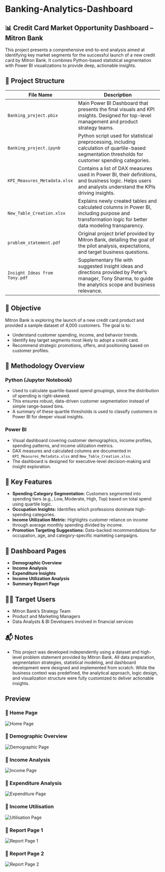 
# Banking-Analytics-Dashboard

## 📊 Credit Card Market Opportunity Dashboard – Mitron Bank
This project presents a comprehensive end-to-end analysis aimed at identifying key market segments for the successful launch of a new credit card by Mitron Bank. It combines Python-based statistical segmentation with Power BI visualizations to provide deep, actionable insights.

## 📁 Project Structure

| File Name                     | Description |
|------------------------------|-------------|
| `Banking_project.pbix`       | Main Power BI Dashboard that presents the final visuals and KPI insights. Designed for top-level management and product strategy teams. |
| `Banking_project.ipynb`      | Python script used for statistical preprocessing, including calculation of quartile-based segmentation thresholds for customer spending categories. |
| `KPI_Measures_Metadata.xlsx` | Contains a list of DAX measures used in Power BI, their definitions, and business logic. Helps users and analysts understand the KPIs driving insights. |
| `New_Table_Creation.xlsx`    | Explains newly created tables and calculated columns in Power BI, including purpose and transformation logic for better data modeling transparency. |
| `problem_statement.pdf`      | Original project brief provided by Mitron Bank, detailing the goal of the pilot analysis, expectations, and target business questions. |
| `Insight Ideas from Tony.pdf`| Supplementary file with suggested insight ideas and directions provided by Peter’s manager, Tony Sharma, to guide the analytics scope and business relevance. |

## 🎯 Objective
Mitron Bank is exploring the launch of a new credit card product and provided a sample dataset of 4,000 customers. The goal is to:

- Understand customer spending, income, and behavior trends.
- Identify key target segments most likely to adopt a credit card.
- Recommend strategic promotions, offers, and positioning based on customer profiles.

## 🔧 Methodology Overview

### Python (Jupyter Notebook)
- Used to calculate quartile-based spend groupings, since the distribution of spending is right-skewed.
- This ensures robust, data-driven customer segmentation instead of simple range-based bins.
- A summary of these quartile thresholds is used to classify customers in Power BI for deeper visual insights.

### Power BI
- Visual dashboard covering customer demographics, income profiles, spending patterns, and income utilization metrics.
- DAX measures and calculated columns are documented in `KPI_Measures_Metadata.xlsx` and `New_Table_Creation.xlsx`.
- The dashboard is designed for executive-level decision-making and insight exploration.

## 📌 Key Features
- **Spending Category Segmentation:** Customers segmented into spending tiers (e.g., Low, Moderate, High, Top) based on total spend using quartile logic.
- **Occupation Insights:** Identifies which professions dominate high-spending categories.
- **Income Utilization Metric:** Highlights customer reliance on income through average monthly spending divided by income.
- **Promotion Targeting Suggestions:** Data-backed recommendations for occupation, age, and category-specific marketing campaigns.

## 🧩 Dashboard Pages
- **Demographic Overview**
- **Income Analysis**
- **Expenditure Insights**
- **Income Utilization Analysis**
- **Summary Report Page**

## 👨‍💼 Target Users
- Mitron Bank’s Strategy Team
- Product and Marketing Managers
- Data Analysts & BI Developers involved in financial services

## 📬 Notes
- This project was developed independently using a dataset and high-level problem statement provided by Mitron Bank. All data preparation, segmentation strategies, statistical modeling, and dashboard development were designed and implemented from scratch. While the business context was predefined, the analytical approach, logic design, and visualization structure were fully customized to deliver actionable insights.

## Preview

### 🔹 Home Page  
![Home Page](https://github.com/stevensie09/Banking-Analytics-Dashboard/blob/main/HomePage.png)

### 🔹 Demographic Overview  
![Demographic Page](https://github.com/stevensie09/Banking-Analytics-Dashboard/blob/main/DemographicPage.png)

### 🔹 Income Analysis  
![Income Page](https://github.com/stevensie09/Banking-Analytics-Dashboard/blob/main/IncomePage.png)

### 🔹 Expenditure Analysis  
![Expenditure Page](https://github.com/stevensie09/Banking-Analytics-Dashboard/blob/main/ExpenditurePage.png)

### 🔹 Income Utilisation  
![Utilisation Page](https://github.com/stevensie09/Banking-Analytics-Dashboard/blob/main/UtilisationPage.png)

### 🔹 Report Page 1  
![Report Page 1](https://github.com/stevensie09/Banking-Analytics-Dashboard/blob/main/ReportPage1.png)

### 🔹 Report Page 2  
![Report Page 2](https://github.com/stevensie09/Banking-Analytics-Dashboard/blob/main/ReportPage2.png)

